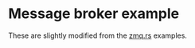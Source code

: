 # Message broker example
These are slightly modified from the [zmq.rs](https://github.com/zeromq/zmq.rs) examples.